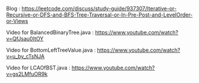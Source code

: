 Blog : https://leetcode.com/discuss/study-guide/937307/Iterative-or-Recursive-or-DFS-and-BFS-Tree-Traversal-or-In-Pre-Post-and-LevelOrder-or-Views

Video for BalancedBinaryTree.java : https://www.youtube.com/watch?v=QfJsau0ItOY

Video for BottomLeftTreeValue.java : https://www.youtube.com/watch?v=u_by_cTsNJA

Video for LCAOfBST.java : https://www.youtube.com/watch?v=gs2LMfuOR9k

